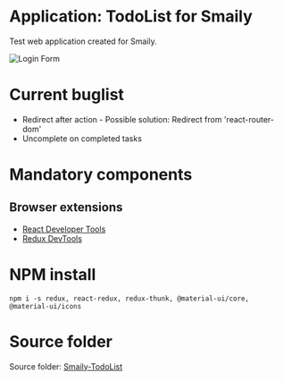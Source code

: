 # Application: TodoList for Smaily
Test web application created for Smaily.

![Login Form](https://i.imgur.com/AZLgrDjm.png)

# Current buglist
 <ul>
  <li>Redirect after action - Possible solution: Redirect from 'react-router-dom' </li>
  <li>Uncomplete on completed tasks</li>
 </ul>

# Mandatory components
 ## Browser extensions
 <ul>
  <li><a href="https://chrome.google.com/webstore/detail/react-developer-tools/fmkadmapgofadopljbjfkapdkoienihi">React Developer Tools</a>   </li>
 
  <li><a href="https://chrome.google.com/webstore/detail/redux-devtools/lmhkpmbekcpmknklioeibfkpmmfibljd">Redux DevTools</a></li>
 </ul>
 
# NPM install
`npm i -s redux, react-redux, redux-thunk, @material-ui/core, @material-ui/icons`

# Source folder
Source folder: <a href="https://drive.google.com/drive/folders/1-tMcod-6uyylFRyYypP0An7Ecwim7Zdp?usp=sharing">Smaily-TodoList</a>
